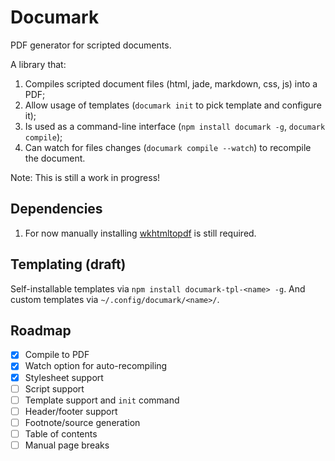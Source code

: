 # Documark

PDF generator for scripted documents.

A library that:

1. Compiles scripted document files (html, jade, markdown, css, js) into a PDF;
2. Allow usage of templates (`documark init` to pick template and configure it);
3. Is used as a command-line interface (`npm install documark -g`, `documark compile`);
4. Can watch for files changes (`documark compile --watch`) to recompile the document.

Note: This is still a work in progress!

## Dependencies

1. For now manually installing [wkhtmltopdf](http://wkhtmltopdf.org/downloads.html) is still required.

## Templating (draft)

Self-installable templates via `npm install documark-tpl-<name> -g`. And custom templates via `~/.config/documark/<name>/`.

## Roadmap

- [x] Compile to PDF
- [x] Watch option for auto-recompiling
- [x] Stylesheet support
- [ ] Script support
- [ ] Template support and `init` command
- [ ] Header/footer support
- [ ] Footnote/source generation
- [ ] Table of contents
- [ ] Manual page breaks
